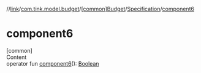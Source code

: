 //[link](../../../index.md)/[com.tink.model.budget](../../index.md)/[[common]Budget](../index.md)/[Specification](index.md)/[component6](component6.md)



# component6  
[common]  
Content  
operator fun [component6](component6.md)(): [Boolean](https://kotlinlang.org/api/latest/jvm/stdlib/kotlin/-boolean/index.html)  



